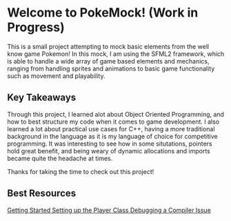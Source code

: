 # Welcome to PokeMock! (Work in Progress)
This is a small project attempting to mock basic elements from the well know game Pokemon! In this mock, I am using the SFML2 framework, which is able to handle a wide array of game based elements and mechanics, ranging from handling sprites and animations to basic game functionality such as movement and playability.

## Key Takeaways
Through this project, I learned alot about Object Oriented Programming, and how to best structure my code when it comes to game development. I also learned a lot about practical use cases for C++, having a more traditional background in the language as it is my language of choice for competitive programming. It was interesting to see how in some situtations, pointers hold great benefit, and being weary of dynamic allocations and imports became quite the headache at times.

Thanks for taking the time to check out this project!

## Best Resources
<div display="flex" flex-direction="row">
  <a href="https://www.sfml-dev.org/tutorials/2.6/start-vc.php">
    Getting Started
  </a>
  <a href="https://www.youtube.com/watch?v=qlpQu2btYC4&list=PL6xSOsbVA1eb_QqMTTcql_3PdOiE928up&index=22">
    Setting up the Player Class
  </a>
  <a href="https://pages.github.com/](https://en.sfml-dev.org/forums/index.php?topic=20008.0)https://en.sfml-dev.org/forums/index.php?topic=20008.0">
    Debugging a Compiler Issue
  </a>
</div>
